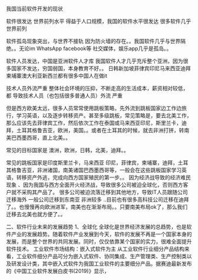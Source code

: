 我国当前软件开发的现状


软件很发达  世界前列水平
得益于人口规模，我国的软件水平很发达 很多软件几乎世界前列

软件孤岛现象突出，与世界不接轨
因为防火墙的存在。。我国软件几乎与世界隔绝。。无论im WhatsApp facebook等
社交媒体，娱乐app几乎是孤岛。。

软件人员发达，中国是亚洲软件人才库
我国软件人才几乎充斥整个亚洲，因为很多国家不发达，穷国弱国，本身教育不好。。
日韩新加坡菲律宾印尼马来西亚迪拜柬埔寨澳大利亚新西兰都有很多中国人在做it

技术人员外流严重
整体社会环境的压抑，不断走高的生活成本，薪资相对较低，都 导致技术人员（也包括很多普通人员）外流 严重

但是西方欧美太远，很多人员常常使用跳板策略，先外流到跳板国家边工作边旅行，学习英语，以及逐步转移资产。甚至多级跳板，常见策略是，要去北美工作，那么应该先去菲律宾工作，然后依次工作在泰国或马来西亚印尼，斯里兰卡，迪拜，土耳其格鲁吉亚，欧洲，美国。。或者在土耳其的时候，就去非洲打拼，转南美巴西墨西哥，直上北美。。

常见的目标国家是  澳洲，欧洲，日韩，北美，迪拜。。

常见的跳板国家是印度斯里兰卡，马来西亚 印尼，菲律宾，柬埔寨，迪拜，土耳其格鲁吉亚，非洲诸国，南美诸国巴西墨西哥等，一般会在这些跳板国家学习英语，转移资产外逃，完成向西方国家殖民的第一步。。
因为经济战导致的经济难民现象
、因为我国与西方全面开火经济战，导致很多公司被迫全球化，否则西方客户就不采购其产品了。
很多公司被迫流落迁移到其他地方，导致IT人员跟随公司迁移海外
一般公司迁移到东南亚 非洲较多  ..目前也有很多高科技公司迁移在迪拜了。。也慢慢再向欧洲进军，南美也在渐渐布局。。只要南美布局ok了，那么我们迁移去北美也就方便了。。
 


二、软件行业未来的发展趋势
1、全球化
全球化是世界经济发展的总趋势，也是软件产业的发展趋势。随着软件产业发展到今天，软件的发展不再是一个国家本身的发展，而是整个世界的共同发展。同时，仅仅依靠某个国家的实力，很难全面提升软件技术。
工业软件市场结构：嵌入式软件为主
从工业软件行业细分产品结构来看，工业软件细分产品可分为嵌入式软件、协同集成、生产管理类、生产控制类以及研发设计类，其中嵌入式软件为我国工业软件的主要细分产品。据赛迪最新发布的《中国工业软件发展白皮书(2019)》显示，

